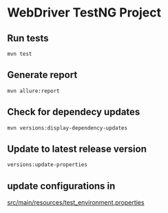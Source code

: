 # WebDriver TestNG Project

## Run tests

`mvn test`

## Generate report

`mvn allure:report`

## Check for dependecy updates

`mvn versions:display-dependency-updates`

## Update to latest release version

`versions:update-properties`

## update configurations in 
[src/main/resources/test_environment.properties](src/main/resources/test_environment.properties)
